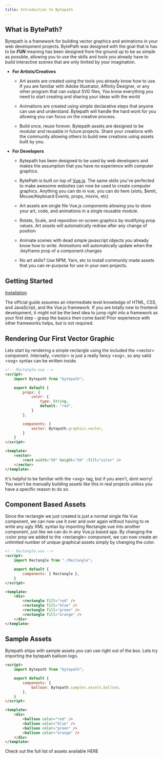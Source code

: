 ```yaml
---
title: Introduction to Bytepath
---
```

## What is BytePath?

Bytepath is a framework for building vector graphics and animations in your web development projects. BytePath was designed with the goal that is has to be ***FUN*** meaning has been designed from the ground up to be as simple as possible, allowing you to use the skills and tools you already have to build interactive scenes that are only limited by your imagination.   

- **For Artists/Creatives** 
    - Art assets are created using the tools you already know how to use. If you are familiar with Adobe Illustrator, Affinity Designer, or any other program that can output SVG files, You know everything you need to start creating and sharing your ideas with the world

    - Animations are created using simple declarative steps that anyone can use and understand. Bytepath will handle the hard work for you allowing you can focus on the creative process. 

    - Build once, reuse forever. Bytepath assets are designed to be modular and reusable in future projects. Share your creations with the community allowing others to build new creations using assets built by you. 
        
- **For Developers** 
    - Bytepath has been designed to be used by web developers and makes the assumption that you have no experience with computer graphics.

    - BytePath is built on top of <a href="https://www.vuejs.org">Vue.js</a>. The same skills you've perfected to make awesome websites can now be used to create computer graphics. Anything you can do in vue, you can do here (slots, $emit, Mouse/Keyboard Events, props, mixins, etc) 
    
    - Art assets are single file Vue.js components allowing you to store your art, code, and animations in a single reusable module. 
    
    - Rotate, Scale, and reposition on screen graphics by modifying prop values. Art assets will automatically redraw after any change of position

    - Animate scenes with dead simple javascript objects you already know how to write. Animations will automatically update when the :keyframe prop of a component changes 
    
    - No art skills? Use NPM, Yarn, etc to install community made assets that you can re-purpose for use in your own projects. 
   
     

    

		


## Getting Started
<a class="button" href="installation.html">Installation</a>
<p class="tip">The official guide assumes an intermediate level knowledge of HTML, CSS, and JavaScript, and the Vue.js framework. If you are totally new to frontend development, it might not be the best idea to jump right into a framework as your first step - grasp the basics then come back! Prior experience with other frameworks helps, but is not required.</p>

## Rendering Our First Vector Graphic

Lets start by rendering a simple rectangle using the included the &lt;vector&gt; component.
Internally, &lt;vector&gt; is just a really fancy &lt;svg&gt;, so any valid &lt;svg&gt; syntax can be written inside. 
``` html
<!-- Rectangle.vue -->
<script>
    import Bytepath from "bytepath";

    export default {
        props: {
            color: {
                type: String,
                default: "red",
            }
        },

        components: {
            vector: Bytepath.graphics.vector,
        }
    }
</script>

<template>
    <vector>
        <rect width="50" height="50" :fill="color" />
    </vector>
</template>
```


<p class="tip">It's helpful to be familiar with the &lt;svg&gt; tag, but if you aren't, dont worry! You won't be manually building assets like this in real projects unless you have a specific reason to do so.</p>

## Component Based Assets

Since the rectangle we just created is just a normal single file Vue component, we can now use it over and over again without having to re write any ugly XML syntax by importing Rectangle.vue into another component, just like we can do in any Vue.js based app.
By changing the :color prop we added to the &lt;rectangle&gt; component, we can now create an unlimited number of unique graphical assets simply by changing the color.   

``` html
<!-- Rectangle.vue -->
<script>
    import Rectangle from "./Rectangle";

    export default {
        components: { Rectangle },
    }
</script>

<template>
    <div>
        <rectangle fill="red" />
        <rectangle fill="blue" />
        <rectangle fill="green" />
        <rectangle fill="orange" />
    </div>
</template>
```



## Sample Assets

Bytepath ships with sample assets you can use right out of the box. Lets try importing the bytepath balloon logo.
``` html
<script>
    import Bytepath from "bytepath";

    export default {
        components: {
            balloon: Bytepath.samples.assets.balloon,
        },
    }
</script>

<template>
    <div>
        <balloon color="red" />
        <balloon color="blue" />
        <balloon color="green" />
        <balloon color="orange" />
    </div>
</template>
```


<p class="tip success">Check out the full list of assets available HERE</p>

